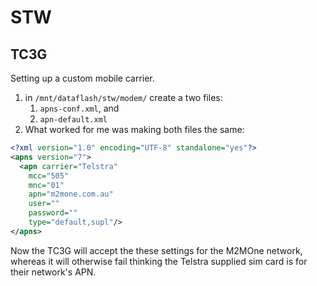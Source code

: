 # STW

## TC3G

Setting up a custom mobile carrier.

1. in `/mnt/dataflash/stw/modem/` create a two files:
    1. `apns-conf.xml`, and
    2. `apn-default.xml`
2. What worked for me was making both files the same:

```xml
<?xml version="1.0" encoding="UTF-8" standalone="yes"?>
<apns version="7">
  <apn carrier="Telstra"
    mcc="505"
    mnc="01"
    apn="m2mone.com.au"
    user=""
    password=""
    type="default,supl"/>
</apns>
```

Now the TC3G will accept the these settings for the M2MOne network, whereas it will otherwise fail thinking the Telstra supplied sim card is for their network's APN.


